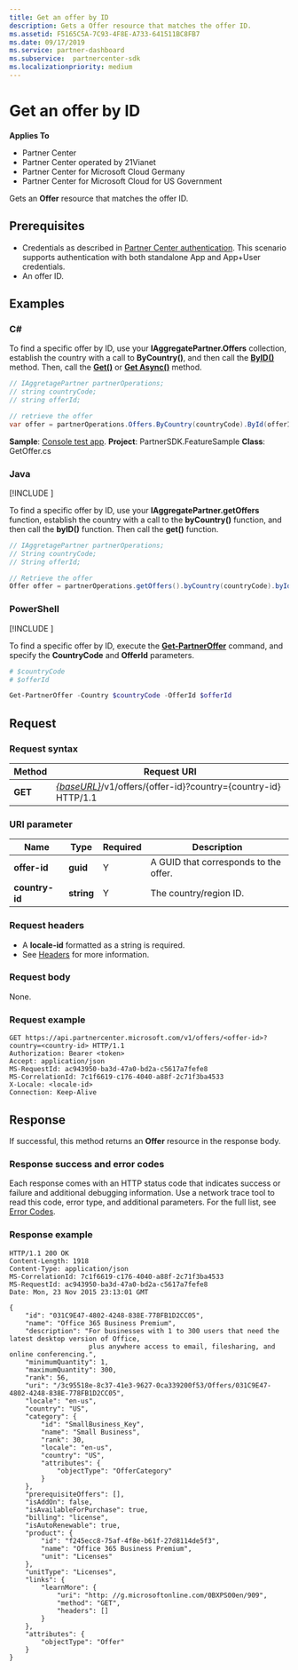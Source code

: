 ```yaml
---
title: Get an offer by ID
description: Gets a Offer resource that matches the offer ID.
ms.assetid: F5165C5A-7C93-4F8E-A733-641511BC8FB7
ms.date: 09/17/2019
ms.service: partner-dashboard
ms.subservice:  partnercenter-sdk
ms.localizationpriority: medium
---
```


# Get an offer by ID

**Applies To**

- Partner Center
- Partner Center operated by 21Vianet
- Partner Center for Microsoft Cloud Germany
- Partner Center for Microsoft Cloud for US Government

Gets an **Offer** resource that matches the offer ID.

## Prerequisites

- Credentials as described in [Partner Center authentication](partner-center-authentication.md). This scenario supports authentication with both standalone App and App+User credentials.
- An offer ID.

## Examples

### C#

To find a specific offer by ID, use your **IAggregatePartner.Offers** collection, establish the country with a call to **ByCountry()**, and then call the [**ByID()**](https://docs.microsoft.com/dotnet/api/microsoft.store.partnercenter.offers.ioffercollection.byid) method. Then, call the [**Get()**](https://docs.microsoft.com/dotnet/api/microsoft.store.partnercenter.offers.ioffercollection.get) or [**Get Async()**](https://docs.microsoft.com/dotnet/api/microsoft.store.partnercenter.offers.ioffercollection.getasync) method.

```csharp
// IAggretagePartner partnerOperations;
// string countryCode;
// string offerId;

// retrieve the offer
var offer = partnerOperations.Offers.ByCountry(countryCode).ById(offerId).Get();
```

**Sample**: [Console test app](console-test-app.md). **Project**: PartnerSDK.FeatureSample **Class**: GetOffer.cs

### Java

[!INCLUDE [<Partner Center Java SDK support details>](<../includes/java-sdk-support.md>)]

To find a specific offer by ID, use your **IAggregatePartner.getOffers** function, establish the country with a call to the **byCountry()** function, and then call the **byID()** function. Then call the **get()** function.

```java
// IAggretagePartner partnerOperations;
// String countryCode;
// String offerId;

// Retrieve the offer
Offer offer = partnerOperations.getOffers().byCountry(countryCode).byId(offerId).get();
```

### PowerShell

[!INCLUDE [<Partner Center PowerShell module support details>](<../includes/powershell-module-support.md>)]

To find a specific offer by ID, execute the [**Get-PartnerOffer**](https://github.com/Microsoft/Partner-Center-PowerShell/blob/master/docs/help/Get-PartnerOffer.md) command, and specify the **CountryCode** and **OfferId** parameters.

```powershell
# $countryCode
# $offerId

Get-PartnerOffer -Country $countryCode -OfferId $offerId
```

## Request

### Request syntax

| Method  | Request URI                                                                                    |
|---------|------------------------------------------------------------------------------------------------|
| **GET** | [*{baseURL}*](partner-center-rest-urls.md)/v1/offers/{offer-id}?country={country-id} HTTP/1.1 |

### URI parameter

| Name           | Type       | Required | Description                           |
|----------------|------------|----------|---------------------------------------|
| **offer-id**   | **guid**   | Y        | A GUID that corresponds to the offer. |
| **country-id** | **string** | Y        | The country/region ID.                |

### Request headers

- A **locale-id** formatted as a string is required.
- See [Headers](headers.md) for more information.

### Request body

None.

### Request example

```http
GET https://api.partnercenter.microsoft.com/v1/offers/<offer-id>?country=<country-id> HTTP/1.1
Authorization: Bearer <token>
Accept: application/json
MS-RequestId: ac943950-ba3d-47a0-bd2a-c5617a7fefe8
MS-CorrelationId: 7c1f6619-c176-4040-a88f-2c71f3ba4533
X-Locale: <locale-id>
Connection: Keep-Alive
```

## Response

If successful, this method returns an **Offer** resource in the response body.

### Response success and error codes

Each response comes with an HTTP status code that indicates success or failure and additional debugging information. Use a network trace tool to read this code, error type, and additional parameters. For the full list, see [Error Codes](error-codes.md).

### Response example

```http
HTTP/1.1 200 OK
Content-Length: 1918
Content-Type: application/json
MS-CorrelationId: 7c1f6619-c176-4040-a88f-2c71f3ba4533
MS-RequestId: ac943950-ba3d-47a0-bd2a-c5617a7fefe8
Date: Mon, 23 Nov 2015 23:13:01 GMT

{
    "id": "031C9E47-4802-4248-838E-778FB1D2CC05",
    "name": "Office 365 Business Premium",
    "description": "For businesses with 1 to 300 users that need the latest desktop version of Office,
                    plus anywhere access to email, filesharing, and online conferencing.",
    "minimumQuantity": 1,
    "maximumQuantity": 300,
    "rank": 56,
    "uri": "/3c95518e-8c37-41e3-9627-0ca339200f53/Offers/031C9E47-4802-4248-838E-778FB1D2CC05",
    "locale": "en-us",
    "country": "US",
    "category": {
        "id": "SmallBusiness_Key",
        "name": "Small Business",
        "rank": 30,
        "locale": "en-us",
        "country": "US",
        "attributes": {
            "objectType": "OfferCategory"
        }
    },
    "prerequisiteOffers": [],
    "isAddOn": false,
    "isAvailableForPurchase": true,
    "billing": "license",
    "isAutoRenewable": true,
    "product": {
        "id": "f245ecc8-75af-4f8e-b61f-27d8114de5f3",
        "name": "Office 365 Business Premium",
        "unit": "Licenses"
    },
    "unitType": "Licenses",
    "links": {
        "learnMore": {
            "uri": "http: //g.microsoftonline.com/0BXPS00en/909",
            "method": "GET",
            "headers": []
        }
    },
    "attributes": {
        "objectType": "Offer"
    }
}
```